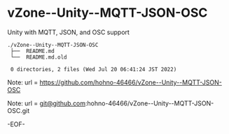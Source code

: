 # vZone--Unity--MQTT-JSON-OSC

Unity with MQTT, JSON, and OSC support

    ./vZone--Unity--MQTT-JSON-OSC
     ├──  README.md
     └──  README.md.old
     
     0 directories, 2 files (Wed Jul 20 06:41:24 JST 2022)


Note: url = https://github.com/hohno-46466/vZone--Unity--MQTT-JSON-OSC

Note: url = git@github.com:hohno-46466/vZone--Unity--MQTT-JSON-OSC.git

-EOF-
